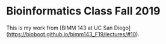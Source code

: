 # Bioinformatics Class Fall 2019

This is my work from [BIMM 143 at UC San Diego] (https://bioboot.github.io/bimm143_F19/lectures/#10).
